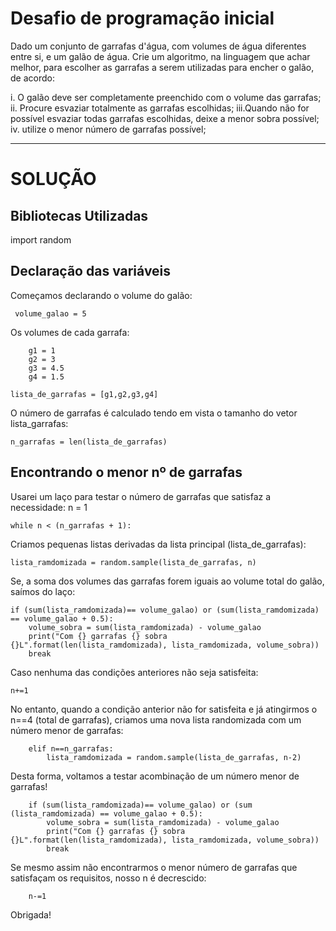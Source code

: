 # Desafio de programação inicial

Dado um conjunto de garrafas d'água, com volumes de água diferentes entre si, e um galão de água. Crie um algoritmo, na linguagem que achar melhor, para escolher as garrafas a serem utilizadas para encher o galão, de acordo:

i.  O galão deve ser completamente preenchido com o volume das garrafas;
ii. Procure esvaziar totalmente as garrafas escolhidas;
iii.Quando não for possível esvaziar todas garrafas escolhidas, deixe a menor sobra possível;
iv. utilize o menor número de garrafas possível;

--------------------------------------------------

# SOLUÇÃO

## Bibliotecas Utilizadas

import random

## Declaração das variáveis 

Começamos declarando o volume do galão:

	 volume_galao = 5

Os volumes de cada garrafa:

	    g1 = 1
	    g2 = 3
	    g3 = 4.5
	    g4 = 1.5

    lista_de_garrafas = [g1,g2,g3,g4]

 O número de garrafas é calculado tendo em vista o tamanho do vetor lista_garrafas:
 
    n_garrafas = len(lista_de_garrafas)

## Encontrando o menor nº de garrafas

Usarei um laço para testar o número de garrafas que satisfaz a necessidade:
n = 1

    while n < (n_garrafas + 1):

Criamos pequenas listas derivadas da lista principal (lista_de_garrafas):

    lista_ramdomizada = random.sample(lista_de_garrafas, n)
    
Se, a soma dos volumes das garrafas forem iguais ao volume total do galão, saímos do laço:

	if (sum(lista_ramdomizada)== volume_galao) or (sum(lista_ramdomizada) == volume_galao + 0.5):
	    volume_sobra = sum(lista_ramdomizada) - volume_galao
	    print("Com {} garrafas {} sobra {}L".format(len(lista_ramdomizada), lista_ramdomizada, volume_sobra))
	    break
 	
Caso nenhuma das condições anteriores não seja satisfeita:
	
	n+=1

No entanto, quando a condição anterior não for satisfeita e já atingirmos o n==4 (total de garrafas), criamos uma nova lista randomizada com um número menor de garrafas:

        elif n==n_garrafas:
            lista_ramdomizada = random.sample(lista_de_garrafas, n-2)

Desta forma, voltamos a testar acombinação de um número menor de garrafas!
 
        if (sum(lista_ramdomizada)== volume_galao) or (sum (lista_ramdomizada) == volume_galao + 0.5):
            volume_sobra = sum(lista_ramdomizada) - volume_galao
            print("Com {} garrafas {} sobra {}L".format(len(lista_ramdomizada), lista_ramdomizada, volume_sobra))
            break

Se mesmo assim não encontrarmos o menor número de garrafas que satisfaçam os requisitos, nosso n é decrescido:
            
	    n-=1
	    



Obrigada!
         
